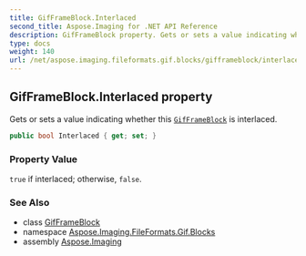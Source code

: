 ```yaml
---
title: GifFrameBlock.Interlaced
second_title: Aspose.Imaging for .NET API Reference
description: GifFrameBlock property. Gets or sets a value indicating whether this GifFrameBlock is interlaced
type: docs
weight: 140
url: /net/aspose.imaging.fileformats.gif.blocks/gifframeblock/interlaced/
---
```

## GifFrameBlock.Interlaced property

Gets or sets a value indicating whether this [`GifFrameBlock`](../) is interlaced.

```csharp
public bool Interlaced { get; set; }
```

### Property Value

`true` if interlaced; otherwise, `false`.

### See Also

* class [GifFrameBlock](../)
* namespace [Aspose.Imaging.FileFormats.Gif.Blocks](../../gifframeblock/)
* assembly [Aspose.Imaging](../../../)


